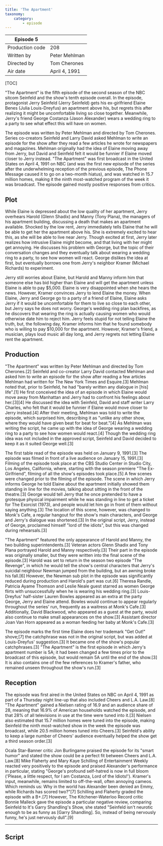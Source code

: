 ```yaml
---
title: 'The Apartment'
taxonomy:
    category:
        - episode
---
```


| Episode 5 | |
|-----------------|---------------|
| Production code | 208           |
| Written by      | Peter Mehlman |
| Directed by     | Tom Cherones  |
| Air date        | April 4, 1991 |

[TOC]

"The Apartment" is the fifth episode of the second season of the NBC sitcom Seinfeld and the show's tenth episode overall. In the episode, protagonist Jerry Seinfeld (Jerry Seinfeld) gets his ex-girlfriend Elaine Benes (Julia Louis-Dreyfus) an apartment above his, but regrets this after realizing it might be uncomfortable living so close together. Meanwhile, Jerry's friend George Costanza (Jason Alexander) wears a wedding ring to a party to see what effect this will have on women.

The episode was written by Peter Mehlman and directed by Tom Cherones. Series co-creators Seinfeld and Larry David asked Mehlman to write an episode for the show after they read a few articles he wrote for newspapers and magazines. Mehlman originally had the idea of Elaine moving away from Jerry, but David and Seinfeld felt it would be funnier if Elaine moved closer to Jerry instead. "The Apartment" was first broadcast in the United States on April 4, 1991 on NBC (and was the first new episode of the series after the underwhelming reception of the previous episode, The Phone Message caused it to go on a two-month hiatus), and was watched in 15.7 million homes, making it the ninth most-watched program of the week it was broadcast. The episode gained mostly positive responses from critics.

## Plot

While Elaine is depressed about the low quality of her apartment, Jerry overhears Harold (Glenn Shadix) and Manny (Tony Plana), the managers of his apartment building, discussing a death that makes an apartment available. Shocked by the low rent, Jerry immediately tells Elaine that he will be able to get her the apartment above his. She is extremely excited to hear this, as she will be able to live near Jerry. Though excited at first, Jerry later realizes how intrusive Elaine might become, and that living with her might get annoying. He discusses his problem with George, but the topic of their conversation changes and they eventually talk about wearing a wedding ring to a party, to see how women will react. George dislikes the idea at first, but eventually borrows one from Jerry's neighbor Kramer (Michael Richards) to experiment.

Jerry still worries about Elaine, but Harold and Manny inform him that someone else has bid higher than Elaine and will get the apartment unless Elaine is able to pay $5,000. Elaine is very disappointed when she hears the news. However, Kramer convinces Jerry to lend Elaine the money. When Elaine, Jerry and George go to a party of a friend of Elaine, Elaine asks Jerry if it would be uncomfortable for them to live so close to each other, but Jerry says he does not worry. George's wedding ring plan backfires, as he discovers that wearing the ring is actually causing women who would otherwise date him to reject him. Jerry feels stupid for not telling Elaine the truth, but, the following day, Kramer informs him that he found somebody who is willing to pay $10,000 for the apartment. However, Kramer's friend, a musician, plays loud music all day long, and Jerry regrets not letting Elaine rent the apartment.

## Production

"The Apartment" was written by Peter Mehlman and directed by Tom Cherones.[2] Seinfeld and co-creator Larry David contacted Mehlman and asked him to write an episode for the show after reading a few articles Mehlman had written for The New York Times and Esquire.[3] Mehlman noted that, prior to Seinfeld, he had "barely written any dialogue in [his] life".[1] He first conceived the idea of an episode in which Elaine would move away from Manhattan and Jerry had to confront his feelings about her.[3][4] He discussed the idea with Seinfeld, David and staff writer Larry Charles, who felt that it would be funnier if Elaine would move closer to Jerry instead.[4] After their meeting, Mehlman was told to write the episode, which surprised him, describing it as "unlike any other show, where they would have given beat for beat for beat."[4] As Mehlman was writing the script, he came up with the idea of George wearing a wedding ring to a party to see how women would react.[4] Though the wedding ring idea was not included in the approved script, Seinfeld and David decided to keep it as it suited George well.[3]

The first table read of the episode was held on January 9, 1991.[3] The episode was filmed in front of a live audience on January 15, 1991.[3] Filming of the episode took place at the CBS Studio Center in Studio City, Los Angeles, California, where, starting with the season premiere "The Ex-Girlfriend", filming of all the show's episodes took place.[5] A few scenes were changed prior to the filming of the episode. The scene in which Jerry informs George he told Elaine about the apartment initially showed them standing in line for the movies, talking about sitting in the front of the theatre.[3] George would tell Jerry that he once pretended to have a grotesque physical impairment while he was standing in line to get a ticket for The Exorcist (1973), and people would let him go in front of them without saying anything.[3] The location of this scene, however, was changed to Monk's Cafe, a regular hangout for the show's main characters, and George and Jerry's dialogue was shortened.[3] In the original script, Jerry, instead of George, proclaimed himself "lord of the idiots", but this was changed during rehearsals.[3]

"The Apartment" featured the only appearance of Harold and Manny, the two building superintendents.[3] Veteran actors Glenn Shadix and Tony Plana portrayed Harold and Manny respectively.[3] Their part in the episode was originally smaller, but they were written into the final scene of the episode.[3] Harold was set to return in the season two episode "The Revenge", in which he would tell the show's central characters that Jerry's suicidal neighbour Newman jumped from the building, but an awning broke his fall.[6] However, the Newman sub plot in the episode was significantly reduced during production and Harold's part was cut.[6] Theresa Randle, Patricia Ayame Thomson and Leslie Neale guest starred as women George flirts with unsuccessfully when he is wearing his wedding ring.[3] Louis-Dreyfus' half-sister Lauren Bowles appeared as an extra at the party George, Jerry and Elaine attend. Bowles would continue to appear regularly throughout the series' run, frequently as a waitress at Monk's Cafe.[3] Additionally, David Blackwood, who appeared as a guest at the party, would also continue to make small appearances on the show.[3] Assistant director Joan Van Horn appeared as a woman feeding her baby at Monk's Cafe.[3]

The episode marks the first time Elaine does her trademark "Get Out!" shove;[7] the catchphrase was not in the original script, but was added at Louis-Dreyfus' suggestion.[3] It became one of the show's popular catchphrases.[3] "The Apartment" is the first episode in which Jerry's apartment number is 5A; it had been changed a few times prior to the broadcast of this episode, but would remain 5A until the end of the show.[3] It is also contains one of the few references to Kramer's father, who remained unseen throughout the show's run.[3]

## Reception

The episode was first aired in the United States on NBC on April 4, 1991 as part of a Thursday night line-up that also included Cheers and L.A. Law.[8] "The Apartment" gained a Nielsen rating of 16.9 and an audience share of 28, meaning that 16.9% of American households watched the episode, and that 28% of all televisions in use at the time were tuned into it.[3] Nielsen also estimated that 15.7 million homes were tuned into the episode, making Seinfeld the ninth most-watched show in the week the episode was broadcast, while 20.5 million homes tuned into Cheers.[3] Seinfeld's ability to keep a large number of Cheers' audience eventually helped the show get a third season order.[3]

Ocala Star-Banner critic Jon Burlingame praised the episode for its "smart humor" and stated the show could be a perfect fit between Cheers and L.A. Law.[8] Mike Flaherty and Mary Kaye Schilling of Entertainment Weekly reacted very positively to the episode and praised Alexander's performance in particular, stating "George's profound self-hatred is now in full bloom ('Please, a little respect, for I am Costanza, Lord of the Idiots!'). Kramer's input, meanwhile, remains limited to off-the-wall, often annoying cameos. Which reminds us: Why in the world has Alexander been denied an Emmy, while Richards has scored two?"[7] Schilling and Flaherty graded the episode with a B+.[7] However, The Kitchener-Waterloo Record critic Bonnie Malleck gave the episode a particular negative review, comparing Seinfeld to It's Garry Shandling's Show, she stated "Seinfeld isn't neurotic enough to be as funny as [Garry Shandling]. So, instead of being nervously funny, he's just nervously dull".[9]

---

## Script

